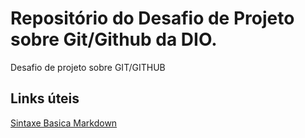 # Repositório do Desafio de Projeto sobre Git/Github da DIO.
Desafio de projeto sobre GIT/GITHUB

## Links úteis
[Sintaxe Basica Markdown](https://www.markdownguide.org)
